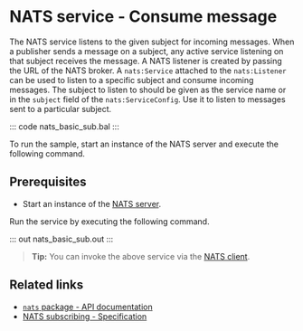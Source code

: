 # NATS service - Consume message

The NATS service listens to the given subject for incoming messages. When a publisher sends a message on a subject, any active service listening on that subject receives the message. A NATS listener  is created by passing the URL of the NATS broker. A `nats:Service` attached to the `nats:Listener` can be used to listen to a specific subject and consume incoming messages. The subject to listen to should be given as the service name or in the `subject` field of the `nats:ServiceConfig`. Use it to listen to messages sent to a particular subject.

::: code nats_basic_sub.bal :::

To run the sample, start an instance of the NATS server and execute the following command.

## Prerequisites
- Start an instance of the [NATS server](https://docs.nats.io/nats-concepts/what-is-nats/walkthrough_setup).

Run the service by executing the following command.

::: out nats_basic_sub.out :::

>**Tip:** You can invoke the above service via the [NATS client](/learn/by-example/nats-basic-pub/).

## Related links
- [`nats` package - API documentation](https://lib.ballerina.io/ballerinax/nats/latest)
- [NATS subscribing - Specification](https://github.com/ballerina-platform/module-ballerinax-nats/blob/master/docs/spec/spec.md#4-subscribing)
